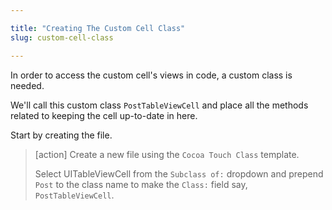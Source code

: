```yaml
---

title: "Creating The Custom Cell Class"
slug: custom-cell-class

---
```


In order to access the custom cell's views in code, a custom class is needed.

We'll call this custom class `PostTableViewCell` and place all the methods related to keeping the cell up-to-date in here.

Start by creating the file.

> [action]
> Create a new file using the `Cocoa Touch Class` template.
>
> Select UITableViewCell from the `Subclass of:` dropdown and prepend `Post` to the class name to make the `Class:` field say, `PostTableViewCell`.
>
>
